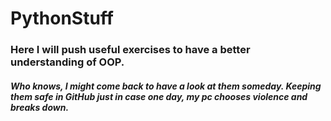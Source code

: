 # PythonStuff

### Here I will push useful exercises to have a better understanding of OOP.
##### Who knows, I might come back to have a look at them someday. Keeping them safe in GitHub just in case one day, my pc chooses violence and breaks down. 
